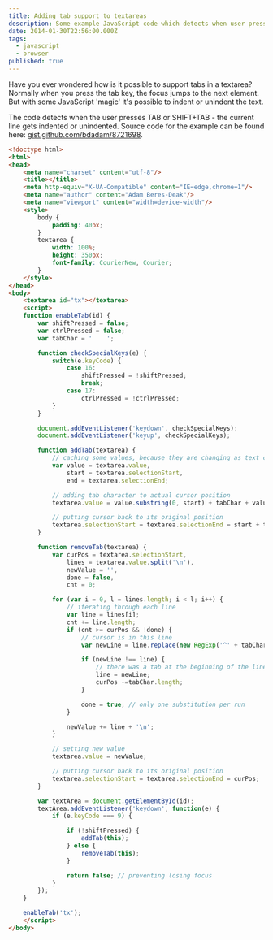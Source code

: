 ```yaml
---
title: Adding tab support to textareas
description: Some example JavaScript code which detects when user presses TAB or SHIFT+TAB
date: 2014-01-30T22:56:00.000Z
tags:
  - javascript
  - browser
published: true
---
```


Have you ever wondered how is it possible to support tabs in a textarea? Normally when you press the tab key, the focus jumps to the next element. But with some JavaScript 'magic' it's possible to indent or unindent the text.

<!-- readmore -->

The code detects when the user presses TAB or SHIFT+TAB - the current line gets indented or unindented.
Source code for the example can be found here: <a href="https://gist.github.com/bdadam/8721698" rel="external,nofollow">gist.github.com/bdadam/8721698</a>.

```html
<!doctype html>
<html>
<head>
    <meta name="charset" content="utf-8"/>
    <title></title>
    <meta http-equiv="X-UA-Compatible" content="IE=edge,chrome=1"/>
    <meta name="author" content="Adam Beres-Deak"/>
    <meta name="viewport" content="width=device-width"/>
    <style>
    	body {
    		padding: 40px;
    	}
    	textarea {
    		width: 100%;
    		height: 350px;
    		font-family: CourierNew, Courier;
    	}
    </style>
</head>
<body>
	<textarea id="tx"></textarea>
	<script>
	function enableTab(id) {
		var shiftPressed = false;
		var ctrlPressed = false;
		var tabChar = '    ';

		function checkSpecialKeys(e) {
			switch(e.keyCode) {
				case 16:
					shiftPressed = !shiftPressed;
					break;
				case 17:
					ctrlPressed = !ctrlPressed;
			}
		}

		document.addEventListener('keydown', checkSpecialKeys);
		document.addEventListener('keyup', checkSpecialKeys);

		function addTab(textarea) {
			// caching some values, because they are changing as text changes
            var value = textarea.value,
                start = textarea.selectionStart,
                end = textarea.selectionEnd;

            // adding tab character to actual cursor position
            textarea.value = value.substring(0, start) + tabChar + value.substring(end);

            // putting cursor back to its original position
            textarea.selectionStart = textarea.selectionEnd = start + tabChar.length;
		}

		function removeTab(textarea) {
			var curPos = textarea.selectionStart,
				lines = textarea.value.split('\n'),
				newValue = '',
				done = false,
				cnt = 0;

			for (var i = 0, l = lines.length; i < l; i++) {
				// iterating through each line
				var line = lines[i];
				cnt += line.length;
				if (cnt >= curPos && !done) {
					// cursor is in this line
					var newLine = line.replace(new RegExp('^' + tabChar, ''), '');

					if (newLine !== line) {
						// there was a tab at the beginning of the line, replace was succesfull, cursor must be moved backwards some
						line = newLine;
						curPos -=tabChar.length;
					}

					done = true; // only one substitution per run
				}

				newValue += line + '\n';
			}

			// setting new value
			textarea.value = newValue;

			// putting cursor back to its original position
			textarea.selectionStart = textarea.selectionEnd = curPos;
		}

	    var textArea = document.getElementById(id);
	    textArea.addEventListener('keydown', function(e) {
	        if (e.keyCode === 9) {

	        	if (!shiftPressed) {
	            	addTab(this);
	            } else {
	            	removeTab(this);
	            }

	            return false; // preventing losing focus
	        }
	    });
	}

	enableTab('tx');
	</script>
</body>
```
